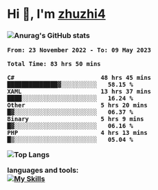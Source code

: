  
<h1 align="left">Hi 👋, I'm <a href="https://github.com/zhuzhi14/">zhuzhi4</a></h1>
<h3 align="left"🎉🎉🎇🎇😀😀A passionate frontend developer 🎉🎉🎇🎇😀😀</h3>


![Anurag's GitHub stats](https://github-readme-stats.vercel.app/api?username=zhuzhi14&show_icons=true&theme=radical)


<!--START_SECTION:waka-->

```text
From: 23 November 2022 - To: 09 May 2023

Total Time: 83 hrs 50 mins

C#                        48 hrs 45 mins  ██████████████▓░░░░░░░░░░   58.15 %
XAML                      13 hrs 37 mins  ████░░░░░░░░░░░░░░░░░░░░░   16.24 %
Other                     5 hrs 20 mins   █▓░░░░░░░░░░░░░░░░░░░░░░░   06.37 %
Binary                    5 hrs 9 mins    █▓░░░░░░░░░░░░░░░░░░░░░░░   06.16 %
PHP                       4 hrs 13 mins   █▒░░░░░░░░░░░░░░░░░░░░░░░   05.04 %
```

<!--END_SECTION:waka-->
<!---
zhuzhi14/zhuzhi14 is a ✨ special ✨ repository because its `README.md` (this file) appears on your GitHub profile.
You can click the Preview link to take a look at your changes.
--->
![Top Langs](https://github-readme-stats.vercel.app/api/top-langs/?username=zhuzhi14&show_icons=true&theme=tokyonight&hide=css,html,php,javascript)


**languages and tools:**  
[![My Skills](https://skillicons.dev/icons?i=cs,dotnet,php,github,visualstudio,vscode,js,ts,go,mysql,react,vue,html,css,dart,wasm)](https://skillicons.dev)





